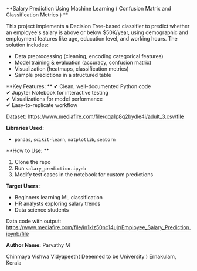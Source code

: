 **Salary Prediction Using Machine Learning ( Confusion Matrix and Classification Metrics ) **

This project implements a Decision Tree-based classifier to predict whether an employee's salary is above or below $50K/year, using demographic and employment features like age, education level, and working hours. The solution includes:  
- Data preprocessing (cleaning, encoding categorical features)  
- Model training & evaluation (accuracy, confusion matrix)  
- Visualization (heatmaps, classification metrics)  
- Sample predictions in a structured table  

**Key Features:  **
✔ Clean, well-documented Python code  
✔ Jupyter Notebook for interactive testing  
✔ Visualizations for model performance  
✔ Easy-to-replicate workflow  

Dataset: https://www.mediafire.com/file/qqa1p8q2bydle4i/adult_3.csv/file

**Libraries Used:**  
- `pandas`, `scikit-learn`, `matplotlib`, `seaborn`  

**How to Use:  **
1. Clone the repo  
2. Run `salary_prediction.ipynb`  
3. Modify test cases in the notebook for custom predictions  

**Target Users:**  
- Beginners learning ML classification  
- HR analysts exploring salary trends  
- Data science students  

Data code with output: https://www.mediafire.com/file/in1klz50nc14ujr/Employee_Salary_Prediction.ipynb/file

**Author Name:**
 Parvathy M
 
 Chinmaya Vishwa Vidyapeeth( Deeemed to be University ) Ernakulam, Kerala

